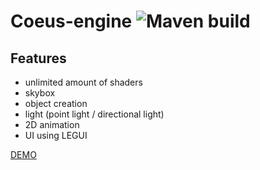 # Coeus-engine ![Maven build](https://github.com/Paul-Austria/Coeus-engine/workflows/Maven%20build/badge.svg)

## Features
*   unlimited amount of shaders
*   skybox
*   object creation
*   light (point light / directional light)
*   2D animation
*   UI using LEGUI

[DEMO](https://github.com/Paul-Austria/Coeus-engine/tree/main/src/main/java/projectDemo)
